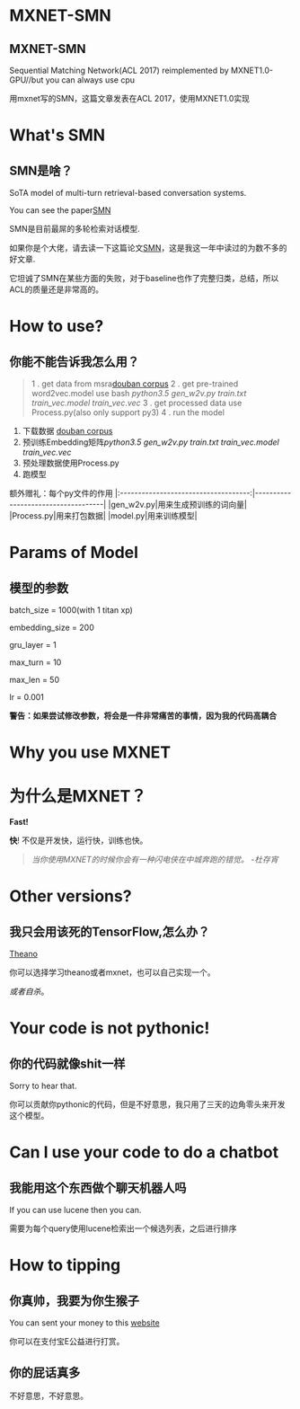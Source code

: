 # MXNET-SMN
## MXNET-SMN

Sequential Matching Network(ACL 2017) reimplemented by MXNET1.0-GPU//but you can always use cpu

用mxnet写的SMN，这篇文章发表在ACL 2017，使用MXNET1.0实现

# What's SMN
## SMN是啥？

SoTA model of multi-turn retrieval-based conversation systems.

You can see the paper[SMN](http://www.aclweb.org/anthology/P/P17/P17-1046.pdf)

SMN是目前最屌的多轮检索对话模型.

如果你是个大佬，请去读一下这篇论文[SMN](http://www.aclweb.org/anthology/P/P17/P17-1046.pdf)，这是我这一年中读过的为数不多的好文章.

它坦诚了SMN在某些方面的失败，对于baseline也作了完整归类，总结，所以ACL的质量还是非常高的。

# How to use?
## 你能不能告诉我怎么用？

> 1 . get data from msra[douban corpus](https://1drv.ms/u/s!AtcxwlQuQjw1jF0bjeaKHEUNwitA)
> 2 . get pre-trained word2vec.model use bash *python3.5 gen_w2v.py train.txt train_vec.model train_vec.vec*
> 3 . get processed data use Process.py(also only support py3)
> 4 . run the model

1. 下载数据 [douban corpus](https://1drv.ms/u/s!AtcxwlQuQjw1jF0bjeaKHEUNwitA)
2. 预训练Embedding矩阵*python3.5 gen_w2v.py train.txt train_vec.model train_vec.vec*
3. 预处理数据使用Process.py
4. 跑模型

额外赠礼：每个py文件的作用
|:------------------------------------:|------------------------------------|
|gen_w2v.py|用来生成预训练的词向量|
|Process.py|用来打包数据|
|model.py|用来训练模型|

# Params of Model
## 模型的参数

batch_size = 1000(with 1 titan xp)

embedding_size = 200

gru_layer = 1

max_turn = 10

max_len = 50

lr = 0.001

**警告：如果尝试修改参数，将会是一件非常痛苦的事情，因为我的代码高耦合**

# Why you use MXNET
# 为什么是MXNET？

**Fast!**

**快**! 不仅是开发快，运行快，训练也快。

> *当你使用MXNET的时候你会有一种闪电侠在中城奔跑的错觉。*
>                                           *-杜存宵*


# Other versions?
## 我只会用该死的TensorFlow,怎么办？

[Theano](https://github.com/MarkWuNLP/MultiTurnResponseSelection)

你可以选择学习theano或者mxnet，也可以自己实现一个。

*或者自杀*。

# Your code is not pythonic!
## 你的代码就像shit一样

Sorry to hear that.

你可以贡献你pythonic的代码，但是不好意思，我只用了三天的边角零头来开发这个模型。

# Can I use your code to do a chatbot
## 我能用这个东西做个聊天机器人吗

If you can use lucene then you can.

需要为每个query使用lucene检索出一个候选列表，之后进行排序

# How to tipping
## 你真帅，我要为你生猴子

You can sent your money to this [website](https://love.alipay.com/donate/index.htm)

你可以在支付宝E公益进行打赏。

## 你的屁话真多

不好意思，不好意思。




